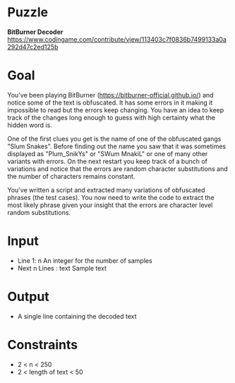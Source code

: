 # Puzzle
**BitBurner Decoder** https://www.codingame.com/contribute/view/113403c7f0836b7499133a0a292d47c2ed125b

# Goal
You've been playing BitBurner (https://bitburner-official.github.io/) and notice some of the text is obfuscated. It has some errors in it making it impossible to read but the errors keep changing. You have an idea to keep track of the changes long enough to guess with high certainty what the hidden word is.

One of the first clues you get is the name of one of the obfuscated gangs "Slum Snakes". Before finding out the name you saw that it was sometimes displayed as "Plum_SnikYs" or "SWum MnakiL" or one of many other variants with errors. On the next restart you keep track of a bunch of variations and notice that the errors are random character substitutions and the number of characters remains constant.

You've written a script and extracted many variations of obfuscated phrases (the test cases). You now need to write the code to extract the most likely phrase given your insight that the errors are character level random substitutions.

# Input
* Line 1: n An integer for the number of samples
* Next n Lines : text Sample text

# Output
* A single line containing the decoded text

# Constraints
* 2 < n < 250
* 2 < length of text < 50
